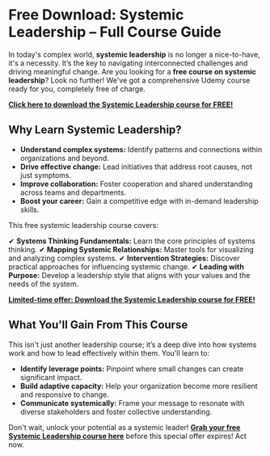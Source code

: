 # Free Download: Systemic Leadership – Full Course Guide

In today's complex world, **systemic leadership** is no longer a nice-to-have, it's a necessity. It’s the key to navigating interconnected challenges and driving meaningful change. Are you looking for a **free course on systemic leadership**? Look no further! We've got a comprehensive Udemy course ready for you, completely free of charge.

[**Click here to download the Systemic Leadership course for FREE!**](https://udemywork.com/systemic-leadership)

## Why Learn Systemic Leadership?

*   **Understand complex systems:** Identify patterns and connections within organizations and beyond.
*   **Drive effective change:** Lead initiatives that address root causes, not just symptoms.
*   **Improve collaboration:** Foster cooperation and shared understanding across teams and departments.
*   **Boost your career:** Gain a competitive edge with in-demand leadership skills.

This free systemic leadership course covers:

✔ **Systems Thinking Fundamentals:** Learn the core principles of systems thinking.
✔ **Mapping Systemic Relationships:** Master tools for visualizing and analyzing complex systems.
✔ **Intervention Strategies:** Discover practical approaches for influencing systemic change.
✔ **Leading with Purpose:** Develop a leadership style that aligns with your values and the needs of the system.

[**Limited-time offer: Download the Systemic Leadership course for FREE!**](https://udemywork.com/systemic-leadership)

## What You'll Gain From This Course

This isn't just another leadership course; it’s a deep dive into how systems work and how to lead effectively within them. You'll learn to:

*   **Identify leverage points:** Pinpoint where small changes can create significant impact.
*   **Build adaptive capacity:** Help your organization become more resilient and responsive to change.
*   **Communicate systemically:** Frame your message to resonate with diverse stakeholders and foster collective understanding.

Don't wait, unlock your potential as a systemic leader! **[Grab your free Systemic Leadership course here](https://udemywork.com/systemic-leadership)** before this special offer expires! Act now.
